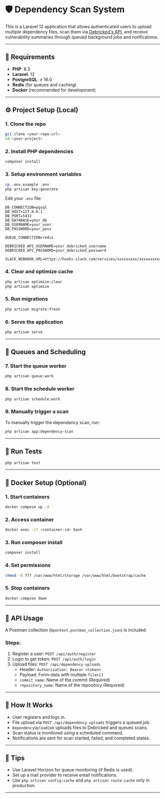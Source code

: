 # 🛡️ Dependency Scan System

This is a Laravel 12 application that allows authenticated users to upload multiple dependency files, scan them via [Debricked's API](https://debricked.com), and receive vulnerability summaries through queued background jobs and notifications.

---

## 🧰 Requirements

- **PHP**: 8.3
- **Laravel**: 12
- **PostgreSQL**: ≥ 16.0
- **Redis** (for queues and caching)
- **Docker** (recommended for development)

---

## ⚙️ Project Setup (Local)

### 1. Clone the repo

```bash
git clone <your-repo-url>
cd <your-project>
```

### 2. Install PHP dependencies

```bash
composer install
```

### 3. Setup environment variables

```bash
cp .env.example .env
php artisan key:generate
```

Edit your `.env` file:

```env
DB_CONNECTION=pgsql
DB_HOST=127.0.0.1
DB_PORT=5432
DB_DATABASE=your_db
DB_USERNAME=your_user
DB_PASSWORD=your_pass

QUEUE_CONNECTION=redis

DEBRICKED_API_USERNAME=your_debricked_username
DEBRICKED_API_PASSWORD=your_debricked_password

SLACK_WEBHOOK_URL=https://hooks.slack.com/services/xxxxxxxxx/xxxxxxxxxxxxxxxxx
```

### 4. Clear and optimize cache

```bash
php artisan optimize:clear
php artisan optimize
```

### 5. Run migrations

```bash
php artisan migrate:fresh
```

### 6. Serve the application

```bash
php artisan serve
```

---

## 🔁 Queues and Scheduling

### 7. Start the queue worker

```bash
php artisan queue:work
```

### 8. Start the schedule worker

```bash
php artisan schedule:work
```
### 9. Manually trigger a scan

To manually trigger the dependency scan, run:

```bash
php artisan app:dependency-scan
```
---

## 🧪 Run Tests

```bash
php artisan test
```

---

## 🐳 Docker Setup (Optional)

### 1. Start containers

```bash
docker compose up -d
```

### 2. Access container

```bash
docker exec -it <container-id> bash
```

### 3. Run composer install

```bash
composer install
```

### 4. Set permissions

```bash
chmod -R 777 /var/www/html/storage /var/www/html/bootstrap/cache
```

### 5. Stop containers

```bash
docker compose down
```

---

## 🔌 API Usage

A Postman collection (`Opentext.postman_collection.json`) is included.

### Steps:

1. Register a user: `POST /api/auth/register`
2. Login to get token: `POST /api/auth/login`
3. Upload files: `POST /api/dependency-uploads`
   - Header: `Authorization: Bearer <token>`
   - Payload: Form-data with multiple `files[]`
   - `commit_name`: Name of the commit (Required)
   - `repository_name`: Name of the repository (Required)

---

## 🧠 How It Works

- User registers and logs in.
- File upload via `POST /api/dependency-uploads` triggers a queued job.
- `DependencyUploadJob` uploads files to Debricked and queues scans.
- Scan status is monitored using a scheduled command.
- Notifications are sent for scan started, failed, and completed states.

---

## 📌 Tips

- Use Laravel Horizon for queue monitoring (if Redis is used).
- Set up a mail provider to receive email notifications.
- Use `php artisan config:cache` and `php artisan route:cache` only in production.

---

